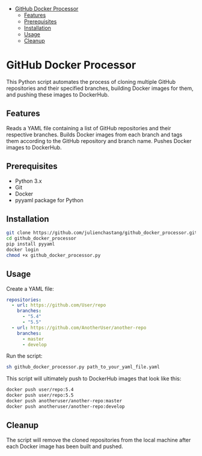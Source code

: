 - [GitHub Docker Processor](#h-B0FEE104)
  - [Features](#h-B46BEB64)
  - [Prerequisites](#h-3479049B)
  - [Installation](#h-37BEA592)
  - [Usage](#h-3A9FCC1E)
  - [Cleanup](#h-CF21FF2B)



<a id="h-B0FEE104"></a>

# GitHub Docker Processor

This Python script automates the process of cloning multiple GitHub repositories and their specified branches, building Docker images for them, and pushing these images to DockerHub.


<a id="h-B46BEB64"></a>

## Features

Reads a YAML file containing a list of GitHub repositories and their respective branches. Builds Docker images from each branch and tags them according to the GitHub repository and branch name. Pushes Docker images to DockerHub.


<a id="h-3479049B"></a>

## Prerequisites

-   Python 3.x
-   Git
-   Docker
-   pyyaml package for Python


<a id="h-37BEA592"></a>

## Installation

```sh
git clone https://github.com/julienchastang/github_docker_processor.git
cd github_docker_processor
pip install pyyaml
docker login
chmod +x github_docker_processor.py
```


<a id="h-3A9FCC1E"></a>

## Usage

Create a YAML file:

```yaml
repositories:
  - url: https://github.com/User/repo
    branches:
      - "5.4"
      - "5.5"
  - url: https://github.com/AnotherUser/another-repo
    branches:
      - master
      - develop
```

Run the script:

```sh
sh github_docker_processor.py path_to_your_yaml_file.yaml
```

This script will ultimately push to DockerHub images that look like this:

```sh
docker push user/repo:5.4
docker push user/repo:5.5
docker push anotheruser/another-repo:master
docker push anotheruser/another-repo:develop
```


<a id="h-CF21FF2B"></a>

## Cleanup

The script will remove the cloned repositories from the local machine after each Docker image has been built and pushed.